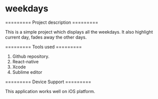 # weekdays
========= Project description ========= 

This is a simple project which displays all the weekdays.
It also highlight current day, fades away the other days.

========= Tools used =========

1. Github repository. 
2. React-native
3. Xcode
4. Sublime editor

========= Device Support =========

This application works well on iOS platform.